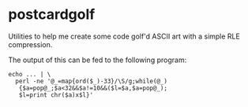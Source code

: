 # postcardgolf

Utilities to help me create some code golf'd ASCII art with a simple RLE compression.

The output of this can be fed to the following program:

```
echo ... | \
  perl -ne '@_=map{ord($_)-33}/\S/g;while(@_)
   {$a=pop@_;$a<32&&$a!=10&&($l=$a,$a=pop@_);
   $l=print chr($a)x$l}'
```
